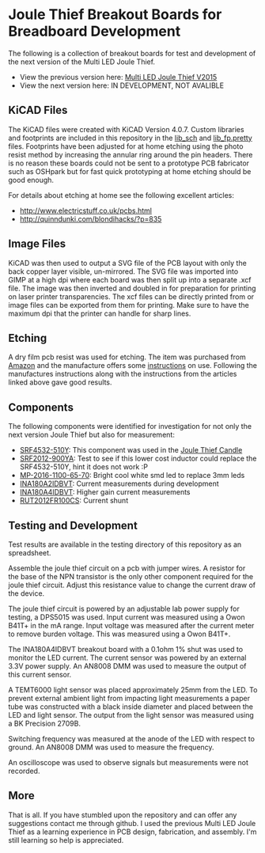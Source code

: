 # Joule Thief Breakout Boards for Breadboard Development
The following is a collection of breakout boards for test and development of the next version of the Multi LED Joule Thief.
* View the previous version here: [Multi LED Joule Thief V2015](https://samueldperry.com/2016/01/17/multi-led-joule-thief/ "Blog Article")
* View the next version here: IN DEVELOPMENT, NOT AVALIBLE

## KiCAD Files
The KiCAD files were created with KiCAD Version 4.0.7.
Custom libraries and footprints are included in this repository in the [lib_sch](https://github.com/sdp8483/joule_thief_breakout_boards/tree/master/lib_sch) 
and [lib_fp.pretty](https://github.com/sdp8483/joule_thief_breakout_boards/tree/master/lib_fp.pretty) files. Footprints have been adjusted for at home etching 
using the photo resist method by increasing the annular ring around the pin headers. There is no reason these boards could not be sent to a prototype PCB fabricator 
such as OSHpark but for fast quick prototyping at home etching should be good enough.

For details about etching at home see the following excellent articles:
* http://www.electricstuff.co.uk/pcbs.html
* http://quinndunki.com/blondihacks/?p=835

## Image Files
KiCAD was then used to output a SVG file of the PCB layout with only the back copper layer visible, un-mirrored. The SVG file was imported into GIMP at a high dpi 
where each board was then split up into a separate .xcf file. The image was then inverted and doubled in for preparation for printing on laser printer transparencies.
The xcf files can be directly printed from or image files can be exported from them for printing. Make sure to have the maximum dpi that the printer can handle 
for sharp lines.

## Etching
A dry film pcb resist was used for etching. The item was purchased from [Amazon](https://www.amazon.com/INSMA-Photosensitive-Circuit-Production-Photoresist/dp/B01C5SUMAC/ref=sr_1_1?ie=UTF8&qid=1507471425&sr=8-1&keywords=pcb+photoresist) and the manufacture offers some [instructions](https://www.youtube.com/watch?v=cRCFGZxmob0) on use.
Following the manufactures instructions along with the instructions from the articles linked above gave good results.

## Components
The following components were identified for investigation for not only the next version Joule Thief but also for measurement:
* [SRF4532-510Y](https://www.digikey.com/product-detail/en/bourns-inc/SRF4532-510Y/SRF4532-510YCT-ND/3679940): This component was used in the [Joule Thief Candle](https://samueldperry.com/2016/12/18/single-led-candle-joule-thief/)
* [SRF2012-900YA](https://www.digikey.com/product-detail/en/bourns-inc/SRF2012-900YA/SRF2012-900YACT-ND/2681270): Test to see if this lower cost inductor could replace the SRF4532-510Y, hint it does not work :P
* [MP-2016-1100-65-70](https://www.digikey.com/product-detail/en/luminus-devices-inc/MP-2016-1100-65-70/1214-1298-1-ND/5287132): Bright cool white smd led to replace 3mm leds
* [INA180A2IDBVT](https://www.digikey.com/product-detail/en/texas-instruments/INA180A2IDBVT/296-46628-1-ND/7219064): Current measurements during development
* [INA180A4IDBVT](https://www.digikey.com/product-detail/en/texas-instruments/INA180A4IDBVT/296-46630-1-ND/7219066): Higher gain current measurements
* [RUT2012FR100CS](https://www.digikey.com/product-detail/en/samsung-electro-mechanics-america-inc/RUT2012FR100CS/1276-6170-1-ND/3969142): Current shunt

## Testing and Development
Test results are available in the testing directory of this repository as an spreadsheet.

Assemble the joule thief circuit on a pcb with jumper wires. A resistor for the base of the NPN transistor is the only other component required for the joule thief circuit. Adjust this resistance 
value to change the current draw of the device.

The joule thief circuit is powered by an adjustable lab power supply for testing, a DPS5015 was used. Input current was measured using a Owon B41T+ in the mA range.
Input voltage was measured after the current meter to remove burden voltage. This was measured using a Owon B41T+.

The INA180A4IDBVT breakout board with a 0.1ohm 1% shut was used to monitor the LED current. The current sensor was powered by an external 3.3V
power supply. An AN8008 DMM was used to measure the output of this current sensor.

A TEMT6000 light sensor was placed approximately 25mm from the LED. To prevent external ambient light from impacting light measurements a paper tube was constructed with a black inside diameter and placed between the LED and light sensor.
The output from the light sensor was measured using a BK Precision 2709B.

Switching frequency was measured at the anode of the LED with respect to ground. An AN8008 DMM was used to measure the frequency.

An oscilloscope was used to observe signals but measurements were not recorded.

## More
That is all. If you have stumbled upon the repository and can offer any suggestions contact me through github. I used the previous Multi LED Joule Thief as a 
learning experience in PCB design, fabrication, and assembly. I'm still learning so help is appreciated.